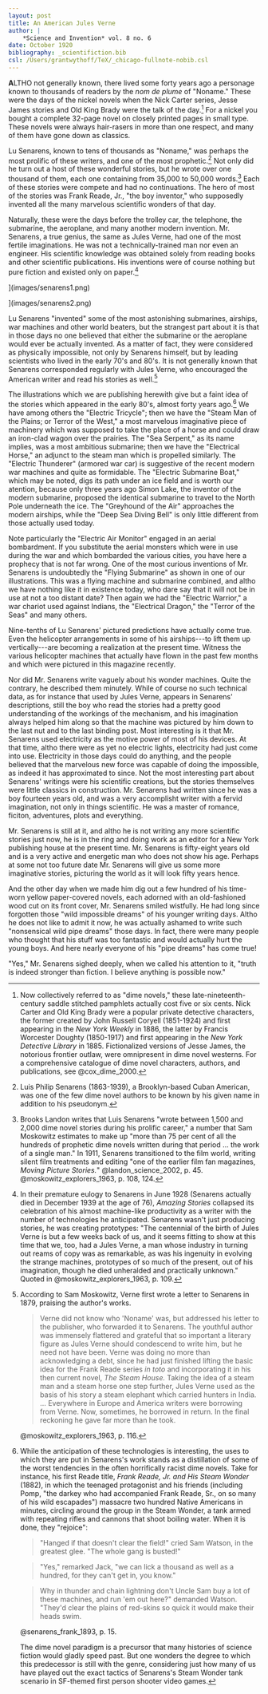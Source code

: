 ```yaml
---
layout: post
title: An American Jules Verne
author: |
    *Science and Invention* vol. 8 no. 6
date: October 1920
bibliography: _scientifiction.bib
csl: /Users/grantwythoff/TeX/_chicago-fullnote-nobib.csl
---
```


**A**LTHO not generally known, there lived some forty years ago a personage known to thousands of readers by the *nom de plume* of "Noname."  These were the days of the nickel novels when the Nick Carter series, Jesse James stories and Old King Brady were the talk of the day.[^dmn]  For a nickel you bought a complete 32-page novel on closely printed pages in small type.  These novels were always hair-rasers in more than one respect, and many of them have gone down as classics.

Lu Senarens, known to tens of thousands as "Noname," was perhaps the most prolific of these writers, and one of the most prophetic.[^nnm]  Not only did he turn out a host of these wonderful stories, but he wrote over one thousand of them, each one containing from 35,000 to 50,000 words.[^nbr]  Each of these stories were compete and had no continuations.  The hero of most of the stories was Frank Reade, Jr., "the boy inventor," who supposedly invented all the many marvelous scientific wonders of that day.

Naturally, these were the days before the trolley car, the telephone, the submarine, the aeroplane, and many another modern invention.  Mr. Senarens, a true genius, the same as Jules Verne, had one of the most fertile imaginations.  He was not a technically-trained man nor even an engineer.  His scientific knowledge was obtained solely from reading books and other scientific publications.  His inventions were of course nothing but pure fiction and existed only on paper.[^sen]

](images/senarens1.png)

](images/senarens2.png)

Lu Senarens "invented" some of the most astonishing submarines, airships, war machines and other world beaters, but the strangest part about it is that in those days no one believed that either the submarine or the aeroplane would ever be actually invented.  As a matter of fact, they were considered as physically impossible, not only by Senarens himself, but by leading scientists who lived in the early 70's and 80's.  It is not generally known that Senarens corresponded regularly with Jules Verne, who encouraged the American writer and read his stories as well.[^vrn]

The illustrations which we are publishing herewith give but a faint idea of the stories which appeared in the early 80's, almost forty years ago.[^yqy]  We have among others the "Electric Tricycle"; then we have the "Steam Man of the Plains; or Terror of the West," a most marvelous imaginative piece of machinery which was supposed to take the place of a horse and could draw an iron-clad wagon over the prairies.  The "Sea Serpent," as its name implies, was a most ambitious submarine; then we have the "Electrical Horse," an adjunct to the steam man which is propelled similarly.  The "Electric Thunderer" (armored war car) is suggestive of the recent modern war machines and quite as formidable.  The "Electric Submarine Boat," which may be noted, digs its path under an ice field and is worth our atention, because only three years ago Simon Lake, the inventor of the modern submarine, proposed the identical submarine to travel to the North Pole underneath the ice.  The "Greyhound of the Air" approaches the modern airships, while the "Deep Sea Diving Bell" is only little different from those actually used today.

Note particularly the "Electric Air Monitor" engaged in an aerial bombardment.  If you substitute the aerial monsters which were in use during the war and which bombarded the various cities, you have here a prophecy that is not far wrong.  One of the most curious inventions of Mr. Senarens is undoubtedly the "Flying Submarine" as shown in one of our illustrations.  This was a flying machine and submarine combined, and altho we have nothing like it in existence today, who dare say that it will not be in use at not a too distant date?  Then again we had the "Electric Warrior," a war chariot used against Indians, the "Electrical Dragon," the "Terror of the Seas" and many others.

Nine-tenths of Lu Senarens' pictured predictions have actually come true.  Even the helicopter arrangements in some of his airships---to lift them up vertically---are becoming a realization at the present time.  Witness the various helicopter machines that actually have flown in the past few months and which were pictured in this magazine recently.

Nor did Mr. Senarens write vaguely about his wonder machines.  Quite the contrary, he described them minutely.  While of course no such technical data, as for instance that used by Jules Verne, appears in Senarens' descriptions, still the boy who read the stories had a pretty good understanding of the workings of the mechanism, and his imagination always helped him along so that the machine was pictured by him down to the last nut and to the last binding post.  Most interesting is it that Mr. Senarens used electricity as the motive power of most of his devices.  At that time, altho there were as yet no electric lights, electricity had just come into use.  Electricity in those days could do anything, and the people believed that the marvelous new force was capable of doing the impossible, as indeed it has approximated to since.  Not the most interesting part about Senarens' writings were his scientific creations, but the stories themselves were little classics in construction.  Mr. Senarens had written since he was a boy fourteen years old, and was a very accomplisht writer with a fervid imagination, not only in things scientific.  He was a master of romance, ficiton, adventures, plots and everything.

Mr. Senarens is still at it, and altho he is not writing any more scientific stories just now, he is in the ring and doing work as an editor for a New York publishing house at the present time.  Mr. Senarens is fifty-eight years old and is a very active and energetic man who does not show his age.  Perhaps at some not too future date Mr. Senarens will give us some more imaginative stories, picturing the world as it will look fifty years hence.

And the other day when we made him dig out a few hundred of his time-worn yellow paper-covered novels, each adorned with an old-fashioned wood cut on its front cover, Mr. Senarens smiled wistfully.  He had long since forgotten those "wild impossible dreams" of his younger writing days.  Altho he does not like to admit it now, he was actually ashamed to write such "nonsensical wild pipe dreams" those days.  In fact, there were many people who thought that his stuff was too fantastic and would actually hurt the young boys.  And here nearly everyone of his "pipe dreams" has come true!

"Yes," Mr. Senarens sighed deeply, when we called his attention to it, "truth is indeed stronger than fiction.  I believe anything is possible now."

[^dmn]: Now collectively referred to as "dime novels," these late-nineteenth-century saddle stitched pamphlets actually cost five or six cents.  Nick Carter and Old King Brady were a popular private detective characters, the former created by John Russell Coryell (1851-1924) and first appearing in the *New York Weekly* in 1886, the latter by Francis Worcester Doughty (1850-1917) and first appearing in the *New York Detective Library* in 1885.  Fictionalized versions of Jesse James, the notorious frontier outlaw, were omnipresent in dime novel westerns.  For a comprehensive catalogue of dime novel characters, authors, and publications, see @cox_dime_2000.

[^nnm]: Luis Philip Senarens (1863-1939), a Brooklyn-based Cuban American, was one of the few dime novel authors to be known by his given name in addition to his pseudonym.

[^nbr]: Brooks Landon writes that Luis Senarens "wrote between 1,500 and 2,000 dime novel stories during his prolific career," a number that Sam Moskowitz estimates to make up "more than 75 per cent of all the hundreds of prophetic dime novels written during that period … the work of a single man."  In 1911, Senarens transitioned to the film world, writing silent film treatments and editing "one of the earlier film fan magazines, *Moving Picture Stories.*"  @landon_science_2002, p. 45. @moskowitz_explorers_1963, p. 108, 124.

[^yqy]: While the anticipation of these technologies is interesting, the uses to which they are put in Senarens's work stands as a distillation of some of the worst tendencies in the often horrifically racist dime novels.  Take for instance, his first Reade title, *Frank Reade, Jr. and His Steam Wonder* (1882), in which the teenaged protagonist and his friends (including Pomp, "the darkey who had accompanied Frank Reade, Sr., on so many of his wild escapades") massacre two hundred Native Americans in minutes, circling around the group in the Steam Wonder, a tank armed with repeating rifles and cannons that shoot boiling water.  When it is done, they "rejoice":

	> "Hanged if that doesn't clear the field!" cried Sam Watson, in the greatest glee.  "The whole gang is busted!"

	> "Yes," remarked Jack, "we can lick a thousand as well as a hundred, for they can't get in, you know."

	> Why in thunder and chain lightning don't Uncle Sam buy a lot of these machines, and run 'em out here?" demanded Watson.  "They'd clear the plains of red-skins so quick it would make their heads swim.
	
	@senarens_frank_1893, p. 15.

	The dime novel paradigm is a precursor that many histories of science fiction would gladly speed past.  But one wonders the degree to which this predecessor is still with the genre, considering just how many of us have played out the exact tactics of Senarens's Steam Wonder tank scenario in SF-themed first person shooter video games.

[^sen]: In their premature eulogy to Senarens in June 1928 (Senarens actually died in December 1939 at the age of 76), *Amazing Stories* collapsed its celebration of his almost machine-like productivity as a writer with the number of technologies he anticipated.  Senarens wasn't just producing stories, he was creating prototypes:  "The centennial of the birth of Jules Verne is but a few weeks back of us, and it seems fitting to show at this time that we, too, had a Jules Verne, a man whose industry in turning out reams of copy was as remarkable, as was his ingenuity in evolving the strange machines, prototypes of so much of the present, out of his imagination, though he died unheralded and practically unknown." Quoted in @moskowitz_explorers_1963, p. 109.

[^vrn]: According to Sam Moskowitz, Verne first wrote a letter to Senarens in 1879, praising the author's works.

    > Verne did not know who 'Noname' was, but addressed his letter to the publisher, who forwarded it to Senarens.  The youthful author was immensely flattered and grateful that so important a literary figure as Jules Verne should condescend to write him, but he need not have been.  Verne was doing no more than acknowledging a debt, since he had just finished lifting the basic idea for the Frank Reade series *in toto* and incorporating it in his then current novel, *The Steam House.*  Taking the idea of a steam man and a steam horse one step further, Jules Verne used as the basis of his story a steam elephant which carried hunters in India. … Everywhere in Europe and America writers were borrowing from Verne.  Now, sometimes, he borrowed in return.  In the final reckoning he gave far more than he took.
    
    @moskowitz_explorers_1963, p. 116.